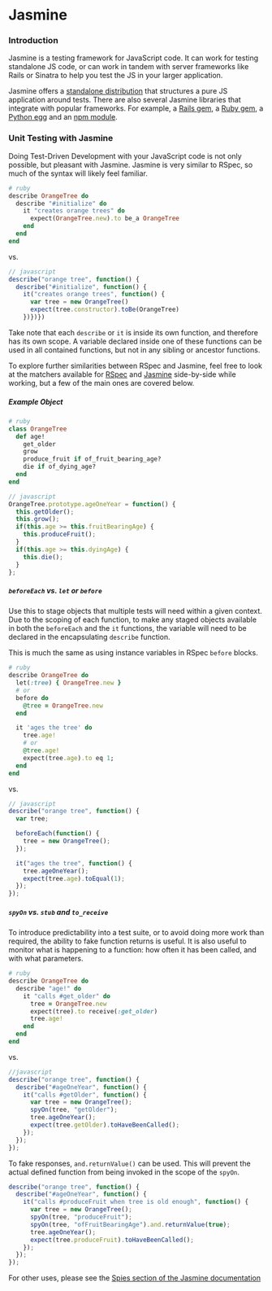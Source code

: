 # Jasmine

### Introduction

Jasmine is a testing framework for JavaScript code. It can work for testing standalone JS code, or can work in tandem with server frameworks like Rails or Sinatra to help you test the JS in your larger application.

Jasmine offers a [standalone distribution](https://github.com/jasmine/jasmine/releases) that structures a pure JS application around tests. There are also several Jasmine libraries that integrate with popular frameworks. For example, a [Rails gem](https://github.com/searls/jasmine-rails), a [Ruby gem](https://github.com/jasmine/jasmine-gem), a [Python egg](https://github.com/jasmine/jasmine-py) and an [npm module](https://github.com/jasmine/jasmine-npm).

### Unit Testing with Jasmine

Doing Test-Driven Development with your JavaScript code is not only possible, but pleasant with Jasmine. Jasmine is very similar to RSpec, so much of the syntax will likely feel familiar.

```ruby
# ruby
describe OrangeTree do
  describe "#initialize" do
    it "creates orange trees" do
      expect(OrangeTree.new).to be_a OrangeTree
    end
  end
end
```

vs.

```js
// javascript
describe("orange tree", function() {
  describe("#initialize", function() {
    it("creates orange trees", function() {
      var tree = new OrangeTree()
      expect(tree.constructor).toBe(OrangeTree)
    })})})
```

Take note that each `describe` or `it` is inside its own function, and therefore has its own scope. A variable declared inside one of these functions can be used in all contained functions, but not in any sibling or ancestor functions.

To explore further similarities between RSpec and Jasmine, feel free to look at the matchers available for [RSpec](https://www.relishapp.com/rspec/rspec-expectations/docs/built-in-matchers) and [Jasmine](http://jasmine.github.io/2.3/introduction.html) side-by-side while working, but a few of the main ones are covered below.

##### Example Object

```ruby
# ruby
class OrangeTree
  def age!
    get_older
    grow
    produce_fruit if of_fruit_bearing_age?
    die if of_dying_age?
  end
end
```

```js
// javascript
OrangeTree.prototype.ageOneYear = function() {
  this.getOlder();
  this.grow();
  if(this.age >= this.fruitBearingAge) {
    this.produceFruit();
  }
  if(this.age >= this.dyingAge) {
    this.die();
  }
};
```

##### `beforeEach` vs. `let` or `before`

Use this to stage objects that multiple tests will need within a given context. Due to the scoping of each function, to make any staged objects available in both the `beforeEach` and the `it` functions, the variable will need to be declared in the encapsulating `describe` function.

This is much the same as using instance variables in RSpec `before` blocks.

```ruby
# ruby
describe OrangeTree do
  let(:tree) { OrangeTree.new }
  # or
  before do
    @tree = OrangeTree.new
  end

  it 'ages the tree' do
    tree.age!
    # or
    @tree.age!
    expect(tree.age).to eq 1;
  end
end
```

vs.

```js
// javascript
describe("orange tree", function() {
  var tree;

  beforeEach(function() {
    tree = new OrangeTree();
  });

  it("ages the tree", function() {
    tree.ageOneYear();
    expect(tree.age).toEqual(1);
  });
});
```

##### `spyOn` vs. `stub` and `to_receive`

To introduce predictability into a test suite, or to avoid doing more work than required, the ability to fake function returns is useful. It is also useful to monitor what is happening to a function: how often it has been called, and with what parameters.

```ruby
# ruby
describe OrangeTree do
  describe "age!" do
    it "calls #get_older" do
      tree = OrangeTree.new
      expect(tree).to receive(:get_older)
      tree.age!
    end
  end
end
```

vs.

```js
//javascript
describe("orange tree", function() {
  describe("#ageOneYear", function() {
    it("calls #getOlder", function() {
      var tree = new OrangeTree();
      spyOn(tree, "getOlder");
      tree.ageOneYear();
      expect(tree.getOlder).toHaveBeenCalled();
    });
  });
});
```

To fake responses, `and.returnValue()` can be used. This will prevent the actual defined function from being invoked in the scope of the `spyOn`.

```js
describe("orange tree", function() {
  describe("#ageOneYear", function() {
    it("calls #produceFruit when tree is old enough", function() {
      var tree = new OrangeTree();
      spyOn(tree, "produceFruit");
      spyOn(tree, "ofFruitBearingAge").and.returnValue(true);
      tree.ageOneYear();
      expect(tree.produceFruit).toHaveBeenCalled();
    });
  });
});
```

For other uses, please see the [Spies section of the Jasmine documentation](http://jasmine.github.io/2.3/introduction.html#section-Spies)
